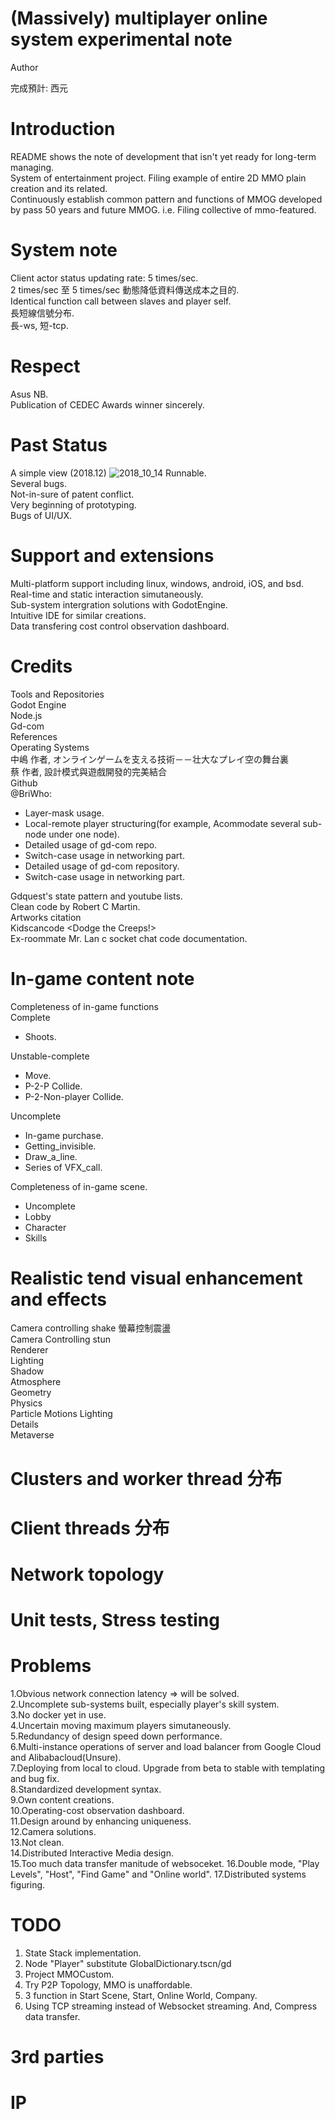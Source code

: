 # (Massively) multiplayer online system experimental note
Author

完成預計: 西元

Introduction<br>
====
README shows the note of development that isn't yet ready for long-term managing.<br>
System of entertainment project.
Filing example of entire 2D MMO plain creation and its related.<br>
Continuously establish common pattern and functions of MMOG developed by pass 50 years and future MMOG. i.e. Filing collective of mmo-featured.<br>

System note<br>
====
Client actor status updating rate: 5 times/sec.<br>
2 times/sec 至 5 times/sec 動態降低資料傳送成本之目的. <br>
Identical function call between slaves and player self.<br>
長短線信號分布. <br>
長-ws, 短-tcp. <br>

Respect<br> 
====
Asus NB.<br>
Publication of CEDEC Awards winner sincerely.<br>

Past Status<br>
====
A simple view (2018.12)
![2018_10_14](https://user-images.githubusercontent.com/31240078/137329400-551085fe-5256-42b7-85ed-5aacad4a14d1.jpg)
Runnable.<br>
Several bugs.<br>
Not-in-sure of patent conflict.<br>
Very beginning of prototyping.<br>
Bugs of UI/UX.<br>

Support and extensions<br>
====
Multi-platform support including linux, windows, android, iOS, and bsd.<br>
Real-time and static interaction simutaneously.<br>
Sub-system intergration solutions with GodotEngine.<br>
Intuitive IDE for similar creations.<br>
Data transfering cost control observation dashboard.<br>

Credits<br>
====
Tools and Repositories<br>
Godot Engine<br>
Node.js<br>
Gd-com<br>
References<br>
Operating Systems <br>
中嶋 作者, オンラインゲームを支える技術－－壮大なプレイ空の舞台裏 <br>
蔡 作者, 設計模式與遊戲開發的完美結合 <br>
Github<br>
@BriWho:<br>
 - Layer-mask usage.<br> 
 - Local-remote player structuring(for example, Acommodate several sub-node under one node).<br> 
 - Detailed usage of gd-com repo.<br>
 - Switch-case usage in networking part.<br>
 - Detailed usage of gd-com repository.<br>
 - Switch-case usage in networking part.<br>

Gdquest's state pattern and youtube lists.<br>
Clean code by Robert C Martin.<br>
Artworks citation<br>
Kidscancode <Dodge the Creeps!> <br>
Ex-roommate Mr. Lan c socket chat code documentation.<br>

In-game content note<br>
====
Completeness of in-game functions<br>
Complete<br>
 - Shoots.<br>

Unstable-complete<br>
 - Move.<br>
 - P-2-P Collide.<br>
 - P-2-Non-player Collide.<br>

Uncomplete<br>
 - In-game purchase.<br>
 - Getting_invisible.<br>
 - Draw_a_line.<br>
 - Series of VFX_call.<br>

Completeness of in-game scene.<br>
 - Uncomplete<br>
 - Lobby<br>
 - Character<br>
 - Skills<br>

Realistic tend visual enhancement and effects
====
Camera controlling shake 螢幕控制震盪 <br>
Camera Controlling stun <br>
Renderer <br>
Lighting <br>
Shadow <br>
Atmosphere <br>
Geometry <br>
Physics <br>
Particle Motions Lighting <br>
Details <br>
Metaverse <br>

Clusters and worker thread 分布
====

Client threads 分布
====

Network topology
====


Unit tests, Stress testing
====


Problems<br>
====
1.Obvious network connection latency => will be solved.<br> 
2.Uncomplete sub-systems built, especially player's skill system.<br> 
3.No docker yet in use.<br> 
4.Uncertain moving maximum players simutaneously.<br> 
5.Redundancy of design speed down performance.<br>
6.Multi-instance operations of server and load balancer from Google Cloud and Alibabacloud(Unsure).<br>
7.Deploying from local to cloud. Upgrade from beta to stable with templating and bug fix.<br>
8.Standardized development syntax.<br>
9.Own content creations.<br>
10.Operating-cost observation dashboard.<br>
11.Design around by enhancing uniqueness.<br>
12.Camera solutions.<br>
13.Not clean.<br>
14.Distributed Interactive Media design.<br>
15.Too much data transfer manitude of websoceket.
16.Double mode, "Play Levels", "Host", "Find Game" and "Online world".
17.Distributed systems figuring.

TODO
====
1. State Stack implementation.<br>
2. Node "Player" substitute GlobalDictionary.tscn/gd
3. Project MMOCustom.
4. Try P2P Topology, MMO is unaffordable.
5. 3 function in Start Scene, Start, Online World, Company.
6. Using TCP streaming instead of Websocket streaming. And, Compress data transfer.

3rd parties
====


IP
====

